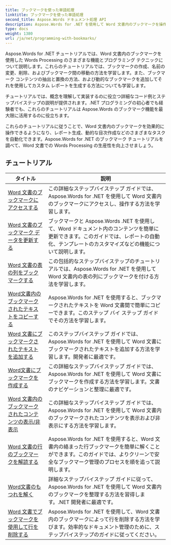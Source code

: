 ```yaml
---
title: ブックマークを使った単語処理
linktitle: ブックマークを使った単語処理
second_title: Aspose.Words ドキュメント処理 API
description: Aspose.Words for .NET を使用して Word 文書内のブックマークを操作する方法を学習します。チュートリアルでは、Word 文書内のブックマークを作成、アクセス、および編集する手順を説明します。
type: docs
weight: 1380
url: /ja/net/programming-with-bookmarks/
---
```


Aspose.Words for .NET チュートリアルでは、Word 文書内のブックマークを使用した Words Processing のさまざまな機能とプログラミング テクニックについて説明します。これらのチュートリアルでは、ブックマークの作成、名前の変更、削除、およびブックマーク間の移動の方法を学習します。また、ブックマーク コンテンツの抽出と置換の方法、および動的なブックマークを追加してそれを使用してカスタム レポートを生成する方法についても学習します。

チュートリアルでは、概念を理解して実装するのに役立つ詳細なコード例とステップバイステップの説明が提供されます。.NET プログラミングの初心者でも経験者でも、これらのチュートリアルは Aspose.Words のブックマーク機能を最大限に活用するのに役立ちます。

これらのチュートリアルに従うことで、Word 文書内のブックマークを効果的に操作できるようになり、レポート生成、動的な目次作成などのさまざまなタスクを自動化できます。Aspose.Words for .NET のブックマーク チュートリアルを調べて、Word 文書での Words Processing の生産性を向上させましょう。

 ## チュートリアル
| タイトル | 説明 |
| --- | --- |
| [Word 文書のブックマークにアクセスする](./access-bookmarks/) | この詳細なステップバイステップ ガイドでは、Aspose.Words for .NET を使用して Word 文書内のブックマークにアクセスし、操作する方法を学習します。 |
| [Word 文書のブックマーク データを更新する](./update-bookmark-data/) | ブックマークと Aspose.Words .NET を使用して、Word ドキュメント内のコンテンツを簡単に更新できます。このガイドでは、レポートの自動化、テンプレートのカスタマイズなどの機能について説明します。 |
| [Word 文書の表の列をブックマークする](./bookmark-table-columns/) | この包括的なステップバイステップのチュートリアルでは、Aspose.Words for .NET を使用して Word 文書内の表の列にブックマークを付ける方法を学習します。 |
| [Word文書内のブックマークされたテキストをコピーする](./copy-bookmarked-text/) | Aspose.Words for .NET を使用すると、ブックマークされたテキストを Word 文書間で簡単にコピーできます。このステップ バイ ステップ ガイドでその方法を学習します。 |
| [Word 文書にブックマークされたテキストを追加する](./append-bookmarked-text/) | このステップバイステップ ガイドでは、Aspose.Words for .NET を使用して Word 文書にブックマークされたテキストを追加する方法を学習します。開発者に最適です。 |
| [Word文書にブックマークを作成する](./create-bookmark/) | この詳細なステップバイステップ ガイドでは、Aspose.Words for .NET を使用して Word 文書にブックマークを作成する方法を学習します。文書のナビゲーションと整理に最適です。 |
| [Word 文書内のブックマークされたコンテンツの表示/非表示](./show-hide-bookmarked-content/) | この詳細なステップバイステップ ガイドでは、Aspose.Words for .NET を使用して Word 文書内のブックマークされたコンテンツを表示および非表示にする方法を学習します。 |
| [Word 文書の行のブックマークを解読する](./untangle-row-bookmarks/) | Aspose.Words for .NET を使用すると、Word 文書内の絡まった行ブックマークを簡単に解くことができます。このガイドでは、よりクリーンで安全なブックマーク管理のプロセスを順を追って説明します。 |
| [Word文書のもつれを解く](./untangle/) | 詳細なステップバイステップ ガイドに従って、Aspose.Words for .NET を使用して Word 文書内のブックマークを整理する方法を習得します。.NET 開発者に最適です。 |
| [Word 文書でブックマークを使用して行を削除する](./delete-row-by-bookmark/) | Aspose.Words for .NET を使用して、Word 文書内のブックマークによって行を削除する方法を学びます。効率的なドキュメント管理のために、ステップバイステップのガイドに従ってください。 |